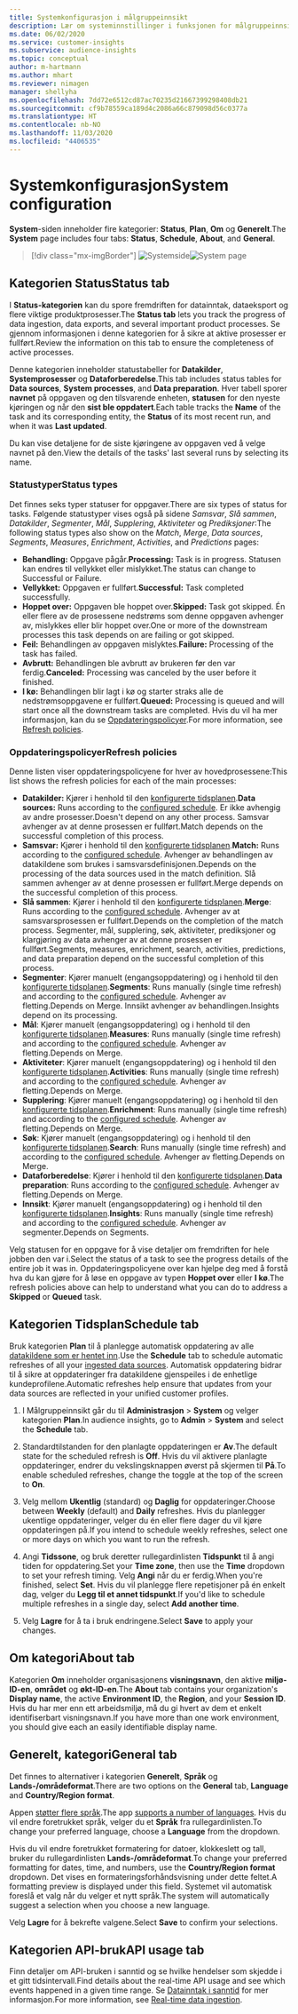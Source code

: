 ```yaml
---
title: Systemkonfigurasjon i målgruppeinnsikt
description: Lær om systeminnstillinger i funksjonen for målgruppeinnsikt i Dynamics 365 Customer Insights.
ms.date: 06/02/2020
ms.service: customer-insights
ms.subservice: audience-insights
ms.topic: conceptual
author: m-hartmann
ms.author: mhart
ms.reviewer: nimagen
manager: shellyha
ms.openlocfilehash: 7dd72e6512cd87ac70235d21667399298408db21
ms.sourcegitcommit: cf9b78559ca189d4c2086a66c879098d56c0377a
ms.translationtype: HT
ms.contentlocale: nb-NO
ms.lasthandoff: 11/03/2020
ms.locfileid: "4406535"
---
```

# <a name="system-configuration"></a><span data-ttu-id="57e07-103">Systemkonfigurasjon</span><span class="sxs-lookup"><span data-stu-id="57e07-103">System configuration</span></span>

<span data-ttu-id="57e07-104">**System**-siden inneholder fire kategorier: **Status**, **Plan**, **Om** og **Generelt**.</span><span class="sxs-lookup"><span data-stu-id="57e07-104">The **System** page includes four tabs: **Status**, **Schedule**, **About**, and **General**.</span></span>

> [!div class="mx-imgBorder"]
> <span data-ttu-id="57e07-105">![Systemside](media/system-tabs.png "Systemside")</span><span class="sxs-lookup"><span data-stu-id="57e07-105">![System page](media/system-tabs.png "System page")</span></span>

## <a name="status-tab"></a><span data-ttu-id="57e07-106">Kategorien Status</span><span class="sxs-lookup"><span data-stu-id="57e07-106">Status tab</span></span>

<span data-ttu-id="57e07-107">I **Status-kategorien** kan du spore fremdriften for datainntak, dataeksport og flere viktige produktprosesser.</span><span class="sxs-lookup"><span data-stu-id="57e07-107">The **Status tab** lets you track the progress of data ingestion, data exports, and several important product processes.</span></span> <span data-ttu-id="57e07-108">Se gjennom informasjonen i denne kategorien for å sikre at aktive prosesser er fullført.</span><span class="sxs-lookup"><span data-stu-id="57e07-108">Review the information on this tab to ensure the completeness of active processes.</span></span>

<span data-ttu-id="57e07-109">Denne kategorien inneholder statustabeller for **Datakilder**, **Systemprosesser** og **Dataforberedelse**.</span><span class="sxs-lookup"><span data-stu-id="57e07-109">This tab includes status tables for **Data sources**, **System processes**, and **Data preparation**.</span></span> <span data-ttu-id="57e07-110">Hver tabell sporer **navnet** på oppgaven og den tilsvarende enheten, **statusen** for den nyeste kjøringen og når den **sist ble oppdatert**.</span><span class="sxs-lookup"><span data-stu-id="57e07-110">Each table tracks the **Name** of the task and its corresponding entity, the **Status** of its most recent run, and when it was **Last updated**.</span></span>

<span data-ttu-id="57e07-111">Du kan vise detaljene for de siste kjøringene av oppgaven ved å velge navnet på den.</span><span class="sxs-lookup"><span data-stu-id="57e07-111">View the details of the tasks' last several runs by selecting its name.</span></span>

### <a name="status-types"></a><span data-ttu-id="57e07-112">Statustyper</span><span class="sxs-lookup"><span data-stu-id="57e07-112">Status types</span></span>

<span data-ttu-id="57e07-113">Det finnes seks typer statuser for oppgaver.</span><span class="sxs-lookup"><span data-stu-id="57e07-113">There are six types of status for tasks.</span></span> <span data-ttu-id="57e07-114">Følgende statustyper vises også på sidene *Samsvar*, *Slå sammen*, *Datakilder*, *Segmenter*, *Mål*, *Supplering*, *Aktiviteter* og *Prediksjoner*:</span><span class="sxs-lookup"><span data-stu-id="57e07-114">The following status types also show on the *Match*, *Merge*, *Data sources*, *Segments*, *Measures*, *Enrichment*, *Activities*, and *Predictions* pages:</span></span>

- <span data-ttu-id="57e07-115">**Behandling:** Oppgave pågår.</span><span class="sxs-lookup"><span data-stu-id="57e07-115">**Processing:** Task is in progress.</span></span> <span data-ttu-id="57e07-116">Statusen kan endres til vellykket eller mislykket.</span><span class="sxs-lookup"><span data-stu-id="57e07-116">The status can change to Successful or Failure.</span></span>
- <span data-ttu-id="57e07-117">**Vellykket:** Oppgaven er fullført.</span><span class="sxs-lookup"><span data-stu-id="57e07-117">**Successful:** Task completed successfully.</span></span>
- <span data-ttu-id="57e07-118">**Hoppet over:** Oppgaven ble hoppet over.</span><span class="sxs-lookup"><span data-stu-id="57e07-118">**Skipped:** Task got skipped.</span></span> <span data-ttu-id="57e07-119">Én eller flere av de prosessene nedstrøms som denne oppgaven avhenger av, mislykkes eller blir hoppet over.</span><span class="sxs-lookup"><span data-stu-id="57e07-119">One or more of the downstream processes this task depends on are failing or got skipped.</span></span>
- <span data-ttu-id="57e07-120">**Feil:** Behandlingen av oppgaven mislyktes.</span><span class="sxs-lookup"><span data-stu-id="57e07-120">**Failure:** Processing  of the task has failed.</span></span>
- <span data-ttu-id="57e07-121">**Avbrutt:** Behandlingen ble avbrutt av brukeren før den var ferdig.</span><span class="sxs-lookup"><span data-stu-id="57e07-121">**Canceled:** Processing was canceled by the user before it finished.</span></span>
- <span data-ttu-id="57e07-122">**I kø:** Behandlingen blir lagt i kø og starter straks alle de nedstrømsoppgavene er fullført.</span><span class="sxs-lookup"><span data-stu-id="57e07-122">**Queued:** Processing is queued and will start once all the downstream tasks are completed.</span></span> <span data-ttu-id="57e07-123">Hvis du vil ha mer informasjon, kan du se [Oppdateringspolicyer](#refresh-policies).</span><span class="sxs-lookup"><span data-stu-id="57e07-123">For more information, see [Refresh policies](#refresh-policies).</span></span>

### <a name="refresh-policies"></a><span data-ttu-id="57e07-124">Oppdateringspolicyer</span><span class="sxs-lookup"><span data-stu-id="57e07-124">Refresh policies</span></span>

<span data-ttu-id="57e07-125">Denne listen viser oppdateringspolicyene for hver av hovedprosessene:</span><span class="sxs-lookup"><span data-stu-id="57e07-125">This list shows the refresh policies for each of the main processes:</span></span>

- <span data-ttu-id="57e07-126">**Datakilder:** Kjører i henhold til den [konfigurerte tidsplanen](#schedule-tab).</span><span class="sxs-lookup"><span data-stu-id="57e07-126">**Data sources:** Runs according to the [configured schedule](#schedule-tab).</span></span> <span data-ttu-id="57e07-127">Er ikke avhengig av andre prosesser.</span><span class="sxs-lookup"><span data-stu-id="57e07-127">Doesn't depend on any other process.</span></span> <span data-ttu-id="57e07-128">Samsvar avhenger av at denne prosessen er fullført.</span><span class="sxs-lookup"><span data-stu-id="57e07-128">Match depends on the successful completion of this process.</span></span>
- <span data-ttu-id="57e07-129">**Samsvar:** Kjører i henhold til den [konfigurerte tidsplanen](#schedule-tab).</span><span class="sxs-lookup"><span data-stu-id="57e07-129">**Match:** Runs according to the [configured schedule](#schedule-tab).</span></span> <span data-ttu-id="57e07-130">Avhenger av behandlingen av datakildene som brukes i samsvarsdefinisjonen.</span><span class="sxs-lookup"><span data-stu-id="57e07-130">Depends on the processing of the data sources used in the match definition.</span></span> <span data-ttu-id="57e07-131">Slå sammen avhenger av at denne prosessen er fullført.</span><span class="sxs-lookup"><span data-stu-id="57e07-131">Merge depends on the successful completion of this process.</span></span>
- <span data-ttu-id="57e07-132">**Slå sammen**: Kjører i henhold til den [konfigurerte tidsplanen](#schedule-tab).</span><span class="sxs-lookup"><span data-stu-id="57e07-132">**Merge**: Runs according to the [configured schedule](#schedule-tab).</span></span> <span data-ttu-id="57e07-133">Avhenger av at samsvarsprosessen er fullført.</span><span class="sxs-lookup"><span data-stu-id="57e07-133">Depends on the completion of the match process.</span></span> <span data-ttu-id="57e07-134">Segmenter, mål, supplering, søk, aktiviteter, prediksjoner og klargjøring av data avhenger av at denne prosessen er fullført.</span><span class="sxs-lookup"><span data-stu-id="57e07-134">Segments, measures, enrichment, search, activities, predictions, and data preparation depend on the successful completion of this process.</span></span>
- <span data-ttu-id="57e07-135">**Segmenter**: Kjører manuelt (engangsoppdatering) og i henhold til den [konfigurerte tidsplanen](#schedule-tab).</span><span class="sxs-lookup"><span data-stu-id="57e07-135">**Segments**: Runs manually (single time refresh) and according to the [configured schedule](#schedule-tab).</span></span> <span data-ttu-id="57e07-136">Avhenger av fletting.</span><span class="sxs-lookup"><span data-stu-id="57e07-136">Depends on Merge.</span></span> <span data-ttu-id="57e07-137">Innsikt avhenger av behandlingen.</span><span class="sxs-lookup"><span data-stu-id="57e07-137">Insights depend on its processing.</span></span>
- <span data-ttu-id="57e07-138">**Mål**: Kjører manuelt (engangsoppdatering) og i henhold til den [konfigurerte tidsplanen](#schedule-tab).</span><span class="sxs-lookup"><span data-stu-id="57e07-138">**Measures**: Runs manually (single time refresh) and according to the [configured schedule](#schedule-tab).</span></span> <span data-ttu-id="57e07-139">Avhenger av fletting.</span><span class="sxs-lookup"><span data-stu-id="57e07-139">Depends on Merge.</span></span>
- <span data-ttu-id="57e07-140">**Aktiviteter**: Kjører manuelt (engangsoppdatering) og i henhold til den [konfigurerte tidsplanen](#schedule-tab).</span><span class="sxs-lookup"><span data-stu-id="57e07-140">**Activities**: Runs manually (single time refresh) and according to the [configured schedule](#schedule-tab).</span></span> <span data-ttu-id="57e07-141">Avhenger av fletting.</span><span class="sxs-lookup"><span data-stu-id="57e07-141">Depends on Merge.</span></span>
- <span data-ttu-id="57e07-142">**Supplering**: Kjører manuelt (engangsoppdatering) og i henhold til den [konfigurerte tidsplanen](#schedule-tab).</span><span class="sxs-lookup"><span data-stu-id="57e07-142">**Enrichment**: Runs manually (single time refresh) and according to the [configured schedule](#schedule-tab).</span></span> <span data-ttu-id="57e07-143">Avhenger av fletting.</span><span class="sxs-lookup"><span data-stu-id="57e07-143">Depends on Merge.</span></span>
- <span data-ttu-id="57e07-144">**Søk**: Kjører manuelt (engangsoppdatering) og i henhold til den [konfigurerte tidsplanen](#schedule-tab).</span><span class="sxs-lookup"><span data-stu-id="57e07-144">**Search**: Runs manually (single time refresh) and according to the [configured schedule](#schedule-tab).</span></span> <span data-ttu-id="57e07-145">Avhenger av fletting.</span><span class="sxs-lookup"><span data-stu-id="57e07-145">Depends on Merge.</span></span>
- <span data-ttu-id="57e07-146">**Dataforberedelse**: Kjører i henhold til den [konfigurerte tidsplanen](#schedule-tab).</span><span class="sxs-lookup"><span data-stu-id="57e07-146">**Data preparation**: Runs according to the [configured schedule](#schedule-tab).</span></span> <span data-ttu-id="57e07-147">Avhenger av fletting.</span><span class="sxs-lookup"><span data-stu-id="57e07-147">Depends on Merge.</span></span>
- <span data-ttu-id="57e07-148">**Innsikt**: Kjører manuelt (engangsoppdatering) og i henhold til den [konfigurerte tidsplanen](#schedule-tab).</span><span class="sxs-lookup"><span data-stu-id="57e07-148">**Insights**: Runs manually (single time refresh) and according to the [configured schedule](#schedule-tab).</span></span> <span data-ttu-id="57e07-149">Avhenger av segmenter.</span><span class="sxs-lookup"><span data-stu-id="57e07-149">Depends on Segments.</span></span>

<span data-ttu-id="57e07-150">Velg statusen for en oppgave for å vise detaljer om fremdriften for hele jobben den var i.</span><span class="sxs-lookup"><span data-stu-id="57e07-150">Select the status of a task to see the progress details of the entire job it was in.</span></span> <span data-ttu-id="57e07-151">Oppdateringspolicyene over kan hjelpe deg med å forstå hva du kan gjøre for å løse en oppgave av typen **Hoppet over** eller **I kø**.</span><span class="sxs-lookup"><span data-stu-id="57e07-151">The refresh policies above can help to understand what you can do to address a **Skipped** or **Queued** task.</span></span>

## <a name="schedule-tab"></a><span data-ttu-id="57e07-152">Kategorien Tidsplan</span><span class="sxs-lookup"><span data-stu-id="57e07-152">Schedule tab</span></span>

<span data-ttu-id="57e07-153">Bruk kategorien **Plan** til å planlegge automatisk oppdatering av alle [datakildene som er hentet inn](data-sources.md).</span><span class="sxs-lookup"><span data-stu-id="57e07-153">Use the **Schedule** tab to schedule automatic refreshes of all your [ingested data sources](data-sources.md).</span></span> <span data-ttu-id="57e07-154">Automatisk oppdatering bidrar til å sikre at oppdateringer fra datakildene gjenspeiles i de enhetlige kundeprofilene.</span><span class="sxs-lookup"><span data-stu-id="57e07-154">Automatic refreshes help ensure that updates from your data sources are reflected in your unified customer profiles.</span></span>

1. <span data-ttu-id="57e07-155">I Målgruppeinnsikt går du til **Administrasjon** > **System** og velger kategorien **Plan**.</span><span class="sxs-lookup"><span data-stu-id="57e07-155">In audience insights, go to **Admin** > **System** and select the **Schedule** tab.</span></span>

2. <span data-ttu-id="57e07-156">Standardtilstanden for den planlagte oppdateringen er **Av**.</span><span class="sxs-lookup"><span data-stu-id="57e07-156">The default state for the scheduled refresh is **Off**.</span></span> <span data-ttu-id="57e07-157">Hvis du vil aktivere planlagte oppdateringer, endrer du vekslingsknappen øverst på skjermen til **På**.</span><span class="sxs-lookup"><span data-stu-id="57e07-157">To enable scheduled refreshes, change the toggle at the top of the screen to **On**.</span></span>

3. <span data-ttu-id="57e07-158">Velg mellom **Ukentlig** (standard) og **Daglig** for oppdateringer.</span><span class="sxs-lookup"><span data-stu-id="57e07-158">Choose between **Weekly** (default) and **Daily** refreshes.</span></span> <span data-ttu-id="57e07-159">Hvis du planlegger ukentlige oppdateringer, velger du én eller flere dager du vil kjøre oppdateringen på.</span><span class="sxs-lookup"><span data-stu-id="57e07-159">If you intend to schedule weekly refreshes, select one or more days on which you want to run the refresh.</span></span>

4. <span data-ttu-id="57e07-160">Angi **Tidssone**, og bruk deretter rullegardinlisten **Tidspunkt** til å angi tiden for oppdatering.</span><span class="sxs-lookup"><span data-stu-id="57e07-160">Set your **Time zone**, then use the **Time** dropdown to set your refresh timing.</span></span> <span data-ttu-id="57e07-161">Velg **Angi** når du er ferdig.</span><span class="sxs-lookup"><span data-stu-id="57e07-161">When you're finished, select **Set**.</span></span> <span data-ttu-id="57e07-162">Hvis du vil planlegge flere repetisjoner på én enkelt dag, velger du **Legg til et annet tidspunkt**.</span><span class="sxs-lookup"><span data-stu-id="57e07-162">If you'd like to schedule multiple refreshes in a single day, select **Add another time**.</span></span>

5. <span data-ttu-id="57e07-163">Velg **Lagre** for å ta i bruk endringene.</span><span class="sxs-lookup"><span data-stu-id="57e07-163">Select **Save** to apply your changes.</span></span>

## <a name="about-tab"></a><span data-ttu-id="57e07-164">Om kategori</span><span class="sxs-lookup"><span data-stu-id="57e07-164">About tab</span></span>

<span data-ttu-id="57e07-165">Kategorien **Om** inneholder organisasjonens **visningsnavn**, den aktive **miljø-ID-en**, **området** og **økt-ID-en**.</span><span class="sxs-lookup"><span data-stu-id="57e07-165">The **About** tab contains your organization's **Display name**, the active **Environment ID**, the **Region**, and your **Session ID**.</span></span> <span data-ttu-id="57e07-166">Hvis du har mer enn ett arbeidsmiljø, må du gi hvert av dem et enkelt identifiserbart visningsnavn.</span><span class="sxs-lookup"><span data-stu-id="57e07-166">If you have more than one work environment, you should give each an easily identifiable display name.</span></span>

## <a name="general-tab"></a><span data-ttu-id="57e07-167">Generelt, kategori</span><span class="sxs-lookup"><span data-stu-id="57e07-167">General tab</span></span>

<span data-ttu-id="57e07-168">Det finnes to alternativer i kategorien **Generelt**, **Språk** og **Lands-/områdeformat**.</span><span class="sxs-lookup"><span data-stu-id="57e07-168">There are two options on the **General** tab, **Language** and **Country/Region format**.</span></span>

<span data-ttu-id="57e07-169">Appen [støtter flere språk](supported-languages.md).</span><span class="sxs-lookup"><span data-stu-id="57e07-169">The app [supports a number of languages](supported-languages.md).</span></span> <span data-ttu-id="57e07-170">Hvis du vil endre foretrukket språk, velger du et **Språk** fra rullegardinlisten.</span><span class="sxs-lookup"><span data-stu-id="57e07-170">To change your preferred language, choose a **Language** from the dropdown.</span></span>

<span data-ttu-id="57e07-171">Hvis du vil endre foretrukket formatering for datoer, klokkeslett og tall, bruker du rullegardinlisten **Lands-/områdeformat**.</span><span class="sxs-lookup"><span data-stu-id="57e07-171">To change your preferred formatting for dates, time, and numbers, use the **Country/Region format** dropdown.</span></span> <span data-ttu-id="57e07-172">Det vises en formateringsforhåndsvisning under dette feltet.</span><span class="sxs-lookup"><span data-stu-id="57e07-172">A formatting preview is displayed under this field.</span></span> <span data-ttu-id="57e07-173">Systemet vil automatisk foreslå et valg når du velger et nytt språk.</span><span class="sxs-lookup"><span data-stu-id="57e07-173">The system will automatically suggest a selection when you choose a new language.</span></span>

<span data-ttu-id="57e07-174">Velg **Lagre** for å bekrefte valgene.</span><span class="sxs-lookup"><span data-stu-id="57e07-174">Select **Save** to confirm your selections.</span></span>

## <a name="api-usage-tab"></a><span data-ttu-id="57e07-175">Kategorien API-bruk</span><span class="sxs-lookup"><span data-stu-id="57e07-175">API usage tab</span></span>

<span data-ttu-id="57e07-176">Finn detaljer om API-bruken i sanntid og se hvilke hendelser som skjedde i et gitt tidsintervall.</span><span class="sxs-lookup"><span data-stu-id="57e07-176">Find details about the real-time API usage and see which events happened in a given time range.</span></span> <span data-ttu-id="57e07-177">Se [Datainntak i sanntid](real-time-data-ingestion.md) for mer informasjon.</span><span class="sxs-lookup"><span data-stu-id="57e07-177">For more information, see [Real-time data ingestion](real-time-data-ingestion.md).</span></span>
